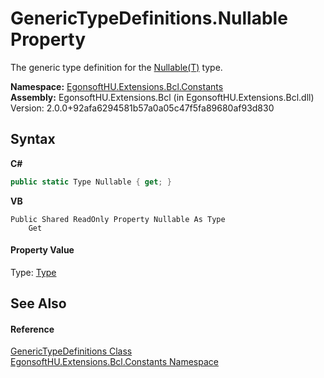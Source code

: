 # GenericTypeDefinitions.Nullable Property 
 

The generic type definition for the <a href="https://docs.microsoft.com/dotnet/api/system.nullable-1" target="_blank" rel="noopener noreferrer">Nullable(T)</a> type.

**Namespace:**&nbsp;<a href="N_EgonsoftHU_Extensions_Bcl_Constants.md">EgonsoftHU.Extensions.Bcl.Constants</a><br />**Assembly:**&nbsp;EgonsoftHU.Extensions.Bcl (in EgonsoftHU.Extensions.Bcl.dll) Version: 2.0.0+92afa6294581b57a0a05c47f5fa89680af93d830

## Syntax

**C#**<br />
``` C#
public static Type Nullable { get; }
```

**VB**<br />
``` VB
Public Shared ReadOnly Property Nullable As Type
	Get
```


#### Property Value
Type: <a href="https://docs.microsoft.com/dotnet/api/system.type" target="_blank" rel="noopener noreferrer">Type</a>

## See Also


#### Reference
<a href="T_EgonsoftHU_Extensions_Bcl_Constants_GenericTypeDefinitions.md">GenericTypeDefinitions Class</a><br /><a href="N_EgonsoftHU_Extensions_Bcl_Constants.md">EgonsoftHU.Extensions.Bcl.Constants Namespace</a><br />